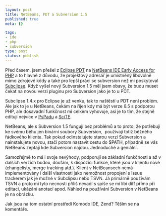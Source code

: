 ```yaml
--- 
layout: post
title: NetBeans, PDT a Subversion 1.5
published: true
meta: {}

tags: 
- ide
- php
- subversion
type: post
status: publish
---
```

<p>Před časem, jsem přešel z <a href="http://www.eclipse.org/pdt/">Eclipse PDT</a> na <a href="http://php.netbeans.org/">NetBeans IDE Early Access for PHP</a> a to hlavně z důvodu, že projektový adresář je umístněný libovolně mimo zdrojové kódy a také pro lepší práci se subversion než mi poskytoval <a href="http://subclipse.tigris.org/">Subclipse</a>. Když vyšel nový Subversion 1.5 měl jsem obavy, že budu muset čekat na novou verzi pluginu pro Subversion jako je to u PDT. </p>  <p>Subclipse 1.4.x pro Eclipse je už venku, tak to naštěstí u PDT není problém. Ale jak to je u NetBeans, čekám na říjen kdy má být verze 6.5 s podporou PHP, ale dosavadní funkčnost mi celkem vyhovuje, asi je to tím, že stejně edituji nejvíce v <a href="http://www.pspad.com/cz/">PsPadu</a> a <a href="http://php.vrana.cz/editor-scite.php">SciTE</a>.</p>  <p>NetBeans, ale s Subversion 1.5 fungují bez problémů a to proto, že potřebují ke svému běhu jen binární soubory Subversion,&#160; používají totiž běžného řádkového klienta. Tak pokud odinstalujete starou verzi Subversion a nainstalujete novou, stačí potom nastavit cestu do $PATH, případně se vás NetBeans zeptají kde Subversion najdou. Jednoduché a geniální. </p>  <p>Samozřejmě to má i svoje nevýhody, podporují se základní funkčnosti a až v dalších verzích budou, doufám, k dispozici funkce, které jsou v klientu nové (changelisty, merge tracking atd.). Klient v NetBeansech nemá implementovány i další vlastnosti jako nemožnost propojení s Issue trackerem jak je možné v Subclipsu nebo TSVN. Já primárně používám TSVN a proto mi tyto necnosti příliš nevadí s spíše se mi líbí diff přímo při editaci, ukázání anotací apod. Náhled na používání Subversion v NetBeans je na obrázku. </p>  <p><a href="http://blog.prskavec.net/wp-content/uploads/2008/07/image.png"></a> </p>  <p>Jak jsou na tom ostatní prostředí Komodo IDE, Zend? Těším se na komentáře.</p>
